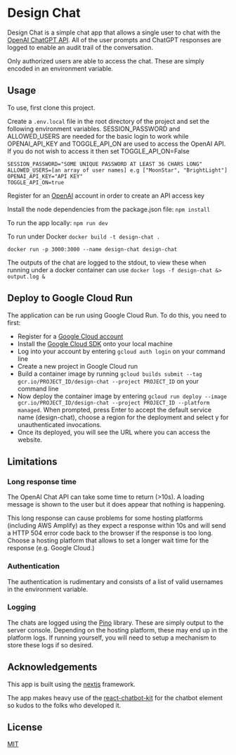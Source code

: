 # Design Chat

Design Chat is a simple chat app that allows a single user to chat with the [OpenAI ChatGPT API](https://platform.openai.com/docs/introduction). All of the user prompts and ChatGPT responses are logged to enable an audit trail of the conversation. 

Only authorized users are able to access the chat. These are simply encoded in an environment variable.

## Usage

To use, first clone this project.

Create a `.env.local` file in the root directory of the project and set the following environment variables. SESSION_PASSWORD and ALLOWED_USERS are needed for the basic login to work while OPENAI_API_KEY and TOGGLE_API_ON are used to access the OpenAI API. If you do not wish to access it then set TOGGLE_API_ON=False
```
SESSION_PASSWORD="SOME UNIQUE PASSWORD AT LEAST 36 CHARS LONG"
ALLOWED_USERS=[an array of user names] e.g ["MoonStar", "BrightLight"]
OPENAI_API_KEY="API KEY"
TOGGLE_API_ON=true
```

Register for an [OpenAI](https://openai.com/) account in order to create an API access key

Install the node dependencies from the package.json file:
`npm install`

To run the app locally:
`npm run dev`

To run under Docker
`docker build -t design-chat .`

`docker run -p 3000:3000 --name design-chat design-chat`

The outputs of the chat are logged to the stdout, to view these when running under a docker container can use
`docker logs -f design-chat &> output.log &`


## Deploy to Google Cloud Run

The application can be run using Google Cloud Run. To do this, you need to first:

- Register for a [Google Cloud account](https://cloud.google.com/)
- Install the [Google Cloud SDK](https://cloud.google.com/sdk/) onto your local machine
- Log into your account by entering `gcloud auth login` on your command line
- Create a new project in Google Cloud run
- Build a container image by running `gcloud builds submit --tag gcr.io/PROJECT_ID/design-chat --project PROJECT_ID` on your command line
- Now deploy the container image by entering `gcloud run deploy --image gcr.io/PROJECT_ID/design-chat --project PROJECT_ID --platform managed`. When prompted, press Enter to accept the default service name (design-chat), choose a region for the deployment and select y for unauthenticated invocations.
- Once its deployed, you will see the URL where you can access the website.

## Limitations

### Long response time
The OpenAI Chat API can take some time to return (>10s). A loading message is shown to the user but it does appear that nothing is happening.

This long response can cause problems for some hosting platforms (including AWS Amplify) as they expect a response within 10s and will send a HTTP 504 error code back to the browser if the response is too long. Choose a hosting platform that allows to set a longer wait time for the response (e.g. Google Cloud.)

### Authentication
The authentication is rudimentary and consists of a list of valid usernames in the environment variable.

### Logging
The chats are logged using the [Pino](https://getpino.io/#/) library. These are simply output to the server console. Depending on the hosting platform, these may end up in the platform logs. If running yourself, you will need to setup a mechanism to store these logs if so desired.


## Acknowledgements
This app is built using the [nextjs](https://nextjs.org/) framework.

The app makes heavy use of the [react-chatbot-kit](https://fredrikoseberg.github.io/react-chatbot-kit-docs/) for the chatbot element so kudos to the folks who developed it.

## License

[MIT](https://choosealicense.com/licenses/mit/)


